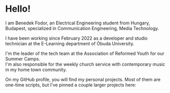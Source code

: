 # Hello!

I am Benedek Fodor, an Electrical Engineering student from Hungary, Budapest, specialized in Communication Engineering, Media Technology.

I have been working since February 2022 as a developer and studio technician at the E-Learning department of Óbuda University.

I'm the leader of the tech team at the Association of Reformed Youth for our Summer Camps.\
I'm also responsible for the weekly church service with contemporary music in my home town community.

On my GitHub profile, you will find my personal projects. Most of them are one-time scripts, but I've pinned a couple larger projects here:
